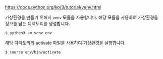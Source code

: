 https://docs.python.org/ko/3/tutorial/venv.html

가상환경을 만들기 위해서 `venv` 모듈을 사용합니다. 해당 모듈을 사용하여 가상환경을 정보를 담는 디렉토리를 생성합니다. 
```terminal
$ python3 -m venv env
```
해당 디렉토리의 activate 파일을 사용하여 가상환경을 실행합니다.
```terminal
$ source env/bin/activate
```